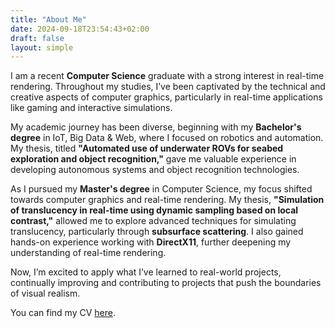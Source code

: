 ```yaml
---
title: "About Me"
date: 2024-09-18T23:54:43+02:00
draft: false
layout: simple
---
```

I am a recent **Computer Science** graduate with a strong interest in real-time rendering. Throughout my studies, I’ve been captivated by the technical and creative aspects of computer graphics, particularly in real-time applications like gaming and interactive simulations. 

My academic journey has been diverse, beginning with my **Bachelor's degree** in IoT, Big Data & Web, where I focused on robotics and automation. My thesis, titled **"Automated use of underwater ROVs for seabed exploration and object recognition,"** gave me valuable experience in developing autonomous systems and object recognition technologies.

As I pursued my **Master's degree** in Computer Science, my focus shifted towards computer graphics and real-time rendering. My thesis, **"Simulation of translucency in real-time using dynamic sampling based on local contrast,"** allowed me to explore advanced techniques for simulating translucency, particularly through **subsurface scattering**. I also gained hands-on experience working with **DirectX11**, further deepening my understanding of real-time rendering.

Now, I’m excited to apply what I’ve learned to real-world projects, continually improving and contributing to projects that push the boundaries of visual realism.

You can find my CV [here](/resume.pdf).